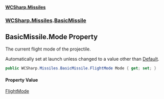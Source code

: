 #### [WCSharp.Missiles](README.md 'README')
### [WCSharp.Missiles](WCSharp.Missiles.md 'WCSharp.Missiles').[BasicMissile](WCSharp.Missiles.BasicMissile.md 'WCSharp.Missiles.BasicMissile')

## BasicMissile.Mode Property

The current flight mode of the projectile.  
  
Automatically set at launch unless changed to a value other than [Default](WCSharp.Missiles.BasicMissile.FlightMode.md#WCSharp.Missiles.BasicMissile.FlightMode.Default 'WCSharp.Missiles.BasicMissile.FlightMode.Default').

```csharp
public WCSharp.Missiles.BasicMissile.FlightMode Mode { get; set; }
```

#### Property Value
[FlightMode](WCSharp.Missiles.BasicMissile.FlightMode.md 'WCSharp.Missiles.BasicMissile.FlightMode')